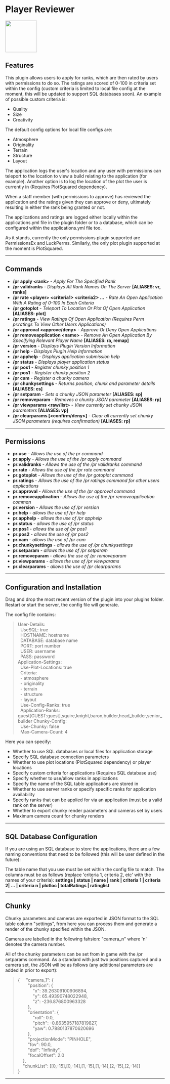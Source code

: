 # Player Reviewer
<img src="https://media.forgecdn.net/avatars/195/299/636878207268497978.png" width=100px height=100px>

## Features
This plugin allows users to apply for ranks, which are then rated by users with permissions to do so. The ratings are scored of 0-100 in criteria set within the config (custom criteria is limited to local file config at the moment, this will be updated to support SQL databases soon). An example of possible custom criteria is:

- Quality
- Size
- Creativity

The default config options for local file configs are:

- Atmosphere
- Originality
- Terrain
- Structure
- Layout

The application logs the user's location and any user with permissions can teleport to the location to view a build relating to the application (for example). Another option is to log the location of the plot the user is currently in (Requires PlotSquared dependency).

When a staff member (with permissions to approve) has reviewed the application and the ratings given they can approve or deny, ultimately resulting in either the rank being granted or not.

The applications and ratings are logged either locally within the applications.yml file in the plugin folder or to a database, which can be configured within the applications.yml file too.

As it stands, currently the only permissions plugin supported are PermissionsEx and LuckPerms. Similarly, the only plot plugin supported at the moment is PlotSquared.

---

## Commands

* **/pr apply \<rank\>** - *Apply For The Specified Rank*
* **/pr validranks** - *Displays All Rank Names On The Server* **\[ALIASES: vr, ranks\]**
* **/pr rate \<player\> \<criteria1\> \<criteria2\> …** - *Rate An Open Application With A Rating of 0-100 In Each Criteria*
* **/pr gotoplot** - *Teleport To Location Or Plot Of Open Application* **\[ALIASES: plot\]**
* **/pr ratings** - *View Ratings Of Open Application (Requires Perm pr.ratings To View Other Users Applications)*
* **/pr approval \<approve/deny\>** - *Approve Or Deny Open Applications*
* **/pr removeapplication \<name\>** - *Remove An Open Application By Specifying Relevant Player Name* **\[ALIASES: ra, remap\]**
* **/pr version** - *Displays Plugin Version Information*
* **/pr help** - *Displays Plugin Help Information*
* **/pr apphelp** - *Displays application submission help*
* **/pr status** - *Displays player application status*
* **/pr pos1** - *Register chunky position 1*
* **/pr pos1** - *Register chunky position 2*
* **/pr cam** - *Register a chunky camera*
* **/pr chunkysettings** - *Returns position, chunk and parameter details* **[ALIASES: cs]**
* **/pr setparam** - *Sets a chunky JSON parameter* **[ALIASES: sp]**
* **/pr removeparam** - *Removes a chunky JSON parameter* **[ALIASES: rp]**
* **/pr viewparams \<raw/list\>** - *View currently set chunky JSON parameters* **[ALIASES: vp]**
* **/pr clearparams \[\<confirm/deny\>\]** - *Clear all currently set chunky JSON parameters (requires confirmation)* **[ALIASES: rp]**


---

## Permissions

* **pr.use** - *Allows the use of the pr command*
* **pr.apply** - *Allows the use of the /pr apply command*
* **pr.validranks** - *Allows the use of the /pr validranks command*
* **pr.rate** - *Allows the use of the /pr rate command*
* **pr.gotoplot** - *Allows the use of the /pr gotoplot command*
* **pr.ratings** - *Allows the use of the /pr ratings command for other users applications*
* **pr.approval** - *Allows the use of the /pr approval command*
* **pr.removeapplication** - *Allows the use of the /pr removeapplication comman*
* **pr.version** - *Allows the use of /pr version*
* **pr.help** - *allows the use of /pr help*
* **pr.apphelp** - *allows the use of /pr apphelp*
* **pr.status** - *allows the use of /pr status*
* **pr.pos1** - *allows the use of /pr pos1*
* **pr.pos2** - *allows the use of /pr pos2*
* **pr.cam** - *allows the use of /pr cam*
* **pr.chunkysettings** - *allows the use of /pr chunkysettings*
* **pr.setparam** - *allows the use of /pr setparam*
* **pr.removeparam** - *allows the use of /pr removeparam*
* **pr.viewparams** - *allows the use of /pr viewparams*
* **pr.clearparams** - *allows the use of /pr clearparams*


---

## Configuration and Installation

Drag and drop the most recent version of the plugin into your plugins folder. Restart or start the server, the config file will generate.

The config file contains:

> User-Details:\
> &nbsp;&nbsp;UseSQL: true\
> &nbsp;&nbsp;HOSTNAME: hostname\
> &nbsp;&nbsp;DATABASE: database name\
> &nbsp;&nbsp;PORT: port number\
> &nbsp;&nbsp;USER: username\
> &nbsp;&nbsp;PASS: password\
> Application-Settings:\
> &nbsp;&nbsp;Use-Plot-Locations: true\
> &nbsp;&nbsp;Criteria:\
> &nbsp;&nbsp;\- atmosphere\
> &nbsp;&nbsp;\- originality\
> &nbsp;&nbsp;\- terrain\
> &nbsp;&nbsp;\- structure\
> &nbsp;&nbsp;\- layout\
> &nbsp;&nbsp;Use-Config-Ranks: true\
> &nbsp;&nbsp;Application-Ranks: guest[GUEST:guest],squire,knight,baron,builder,head_builder,senior_builder
> Chunky-Config:\
> &nbsp;&nbsp;Use-Chunky: false\
> &nbsp;&nbsp;Max-Camera-Count: 4

Here you can specify:
- Whether to use SQL databases or local files for application storage
- Specify SQL database connection parameters
- Whether to use plot locations (PlotSquared dependency) or player locations
- Specify custom criteria for applications (Requires SQL database use)
- Specify whether to use/allow ranks in applications
- Specify the name of the SQL table applications are stored in
- Whether to use server ranks or specify specific ranks for application availability
- Specify ranks that can be applied for via an application (must be a valid rank on the server)
- Whether to export chunky render parameters and cameras set by users
- Maximum camera count for chunky renders

---

## SQL Database Configuration

If you are using an SQL database to store the applications, there are a few naming conventions that need to be followed (this will be user defined in the future):

The table name that you use must be set within the config file to match.
The columns must be as follows (replace 'criteria 1, criteria 2, etc' with the names of your criteria):
**settings | status | name | rank | criteria 1 | criteria 2| … | criteria n | plotloc | totalRatings | ratinglist**

---

## Chunky

Chunky parameters and cameras are exported in JSON format to the SQL table column "settings", from here you can process them and generate a render of the chunky specified within the JSON.

Cameras are labelled in the following fahsion: "camera_n" where 'n' denotes the camera number.

All of the chunky parameters can be set from in game with the /pr setparams command. As a standard with just two positions captured and a camera set, the JSON will be as follows (any additional parameters are added in prior to export):

> \{
> &nbsp;&nbsp;&nbsp;&nbsp;"camera_1": \{\
> &nbsp;&nbsp;&nbsp;&nbsp;&nbsp;&nbsp;&nbsp;&nbsp;"position": \{\
> &nbsp;&nbsp;&nbsp;&nbsp;&nbsp;&nbsp;&nbsp;&nbsp;&nbsp;&nbsp;&nbsp;&nbsp;"x": 39.26309100906894,\
> &nbsp;&nbsp;&nbsp;&nbsp;&nbsp;&nbsp;&nbsp;&nbsp;&nbsp;&nbsp;&nbsp;&nbsp;"y": 65.49390748022948,\
> &nbsp;&nbsp;&nbsp;&nbsp;&nbsp;&nbsp;&nbsp;&nbsp;&nbsp;&nbsp;&nbsp;&nbsp;"z": -236.876800963328\
> &nbsp;&nbsp;&nbsp;&nbsp;&nbsp;&nbsp;&nbsp;&nbsp;\},\
> &nbsp;&nbsp;&nbsp;&nbsp;&nbsp;&nbsp;&nbsp;&nbsp;"orientation": \{\
> &nbsp;&nbsp;&nbsp;&nbsp;&nbsp;&nbsp;&nbsp;&nbsp;&nbsp;&nbsp;&nbsp;&nbsp;"roll": 0.0,\
> &nbsp;&nbsp;&nbsp;&nbsp;&nbsp;&nbsp;&nbsp;&nbsp;&nbsp;&nbsp;&nbsp;&nbsp;"pitch": -0.8635957187819827,\
> &nbsp;&nbsp;&nbsp;&nbsp;&nbsp;&nbsp;&nbsp;&nbsp;&nbsp;&nbsp;&nbsp;&nbsp;"yaw": 0.7880137870620696\
> &nbsp;&nbsp;&nbsp;&nbsp;&nbsp;&nbsp;&nbsp;&nbsp;\},\
> &nbsp;&nbsp;&nbsp;&nbsp;&nbsp;&nbsp;&nbsp;&nbsp;"projectionMode": "PINHOLE",\
> &nbsp;&nbsp;&nbsp;&nbsp;&nbsp;&nbsp;&nbsp;&nbsp;"fov": 90.0,\
> &nbsp;&nbsp;&nbsp;&nbsp;&nbsp;&nbsp;&nbsp;&nbsp;"dof": "Infinity",\
> &nbsp;&nbsp;&nbsp;&nbsp;&nbsp;&nbsp;&nbsp;&nbsp;"focalOffset": 2.0\
> &nbsp;&nbsp;&nbsp;&nbsp;\},\
> &nbsp;&nbsp;&nbsp;&nbsp;"chunkList": [[0,-15],[0,-14],[1,-15],[1,-14],[2,-15],[2,-14]]\
> \}
---